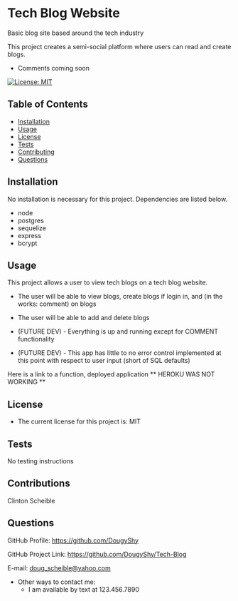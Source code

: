 # Tech Blog Website
Basic blog site based around the tech industry 

  This project creates a semi-social platform where users can read and create blogs. 

  * Comments coming soon


[![License: MIT](https://img.shields.io/badge/License-MIT-yellow.svg)](https://opensource.org/licenses/MIT)

## Table of Contents

  - [Installation](#installation)
  - [Usage](#usage)
  - [License](#license)
  - [Tests](#tests)
  - [Contributing](#contributions)
  - [Questions](#questions)

## Installation

No installation is necessary for this project. Dependencies are listed below.

  - node
  - postgres
  - sequelize
  - express
  - bcrypt

## Usage

 This project allows a user to view tech blogs on a tech blog website. 

 - The user will be able to view blogs, create blogs if login in, and (in the works: comment) on blogs
 - The user will be able to add and delete blogs

 - (FUTURE DEV) - Everything is up and running except for COMMENT functionality
 - (FUTURE DEV) - This app has little to no error control implemented at this point with respect to user input (short of SQL defaults)

Here is a link to a function, deployed application ** HEROKU WAS NOT WORKING **

## License

 - The current license for this project is: MIT

## Tests

No testing instructions

## Contributions

Clinton Scheible

## Questions

GitHub Profile: https://github.com/DougyShy

GitHub Project Link: https://github.com/DougyShy/Tech-Blog

E-mail: doug_scheible@yahoo.com

 - Other ways to contact me:
    - I am available by text at 123.456.7890
